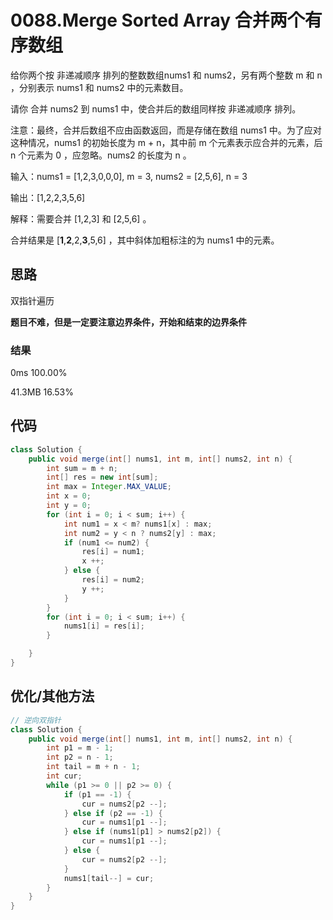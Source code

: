 # 0088.Merge Sorted Array 合并两个有序数组

给你两个按 非递减顺序 排列的整数数组nums1 和 nums2，另有两个整数 m 和 n ，分别表示 nums1 和 nums2 中的元素数目。

请你 合并 nums2 到 nums1 中，使合并后的数组同样按 非递减顺序 排列。

注意：最终，合并后数组不应由函数返回，而是存储在数组 nums1 中。为了应对这种情况，nums1 的初始长度为 m + n，其中前 m 个元素表示应合并的元素，后 n 个元素为 0 ，应忽略。nums2 的长度为 n 。


输入：nums1 = [1,2,3,0,0,0], m = 3, nums2 = [2,5,6], n = 3

输出：[1,2,2,3,5,6]

解释：需要合并 [1,2,3] 和 [2,5,6] 。

合并结果是 [**1**,**2**,2,**3**,5,6] ，其中斜体加粗标注的为 nums1 中的元素。



## 思路
双指针遍历

**题目不难，但是一定要注意边界条件，开始和结束的边界条件**

### 结果
0ms  100.00%

41.3MB  16.53%

## 代码
```java
class Solution {
    public void merge(int[] nums1, int m, int[] nums2, int n) {
        int sum = m + n;
        int[] res = new int[sum];
        int max = Integer.MAX_VALUE;
        int x = 0;
        int y = 0;
        for (int i = 0; i < sum; i++) {
            int num1 = x < m? nums1[x] : max;
            int num2 = y < n ? nums2[y] : max;
            if (num1 <= num2) {
                res[i] = num1;
                x ++;
            } else {
                res[i] = num2;
                y ++;
            }
        }
        for (int i = 0; i < sum; i++) {
            nums1[i] = res[i];
        }

    }
}
```

## 优化/其他方法
```java
// 逆向双指针
class Solution {
    public void merge(int[] nums1, int m, int[] nums2, int n) {
        int p1 = m - 1;
        int p2 = n - 1;
        int tail = m + n - 1;
        int cur;
        while (p1 >= 0 || p2 >= 0) {
            if (p1 == -1) {
                cur = nums2[p2 --];
            } else if (p2 == -1) {
                cur = nums1[p1 --];
            } else if (nums1[p1] > nums2[p2]) {
                cur = nums1[p1 --];
            } else {
                cur = nums2[p2 --];
            }
            nums1[tail--] = cur;
        }
    }
}
```
